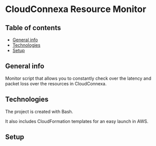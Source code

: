 # CloudConnexa Resource Monitor

## Table of contents
* [General info](#general-info)
* [Technologies](#technologies)
* [Setup](#setup)

## General info
Monitor script that allows you to constantly check over the latency and packet loss over the resources in CloudConnexa.
	
## Technologies
The project is created with Bash.

It also includes CloudFormation templates for an easy launch in AWS.
	
## Setup
